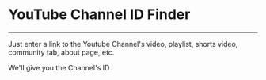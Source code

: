 # YouTube Channel ID Finder

---

Just enter a link to the Youtube Channel's video, playlist, shorts video, community tab, about page, etc.

We'll give you the Channel's ID
